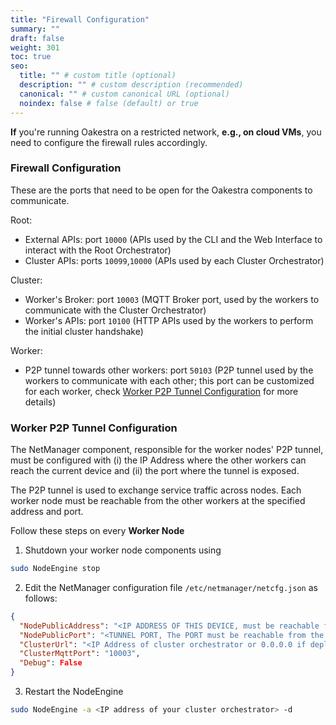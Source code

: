```yaml
---
title: "Firewall Configuration"
summary: ""
draft: false
weight: 301
toc: true
seo:
  title: "" # custom title (optional)
  description: "" # custom description (recommended)
  canonical: "" # custom canonical URL (optional)
  noindex: false # false (default) or true
---
```


**If** you're running Oakestra on a restricted network, **e.g., on cloud VMs**, you need to configure the firewall rules accordingly. 

### Firewall Configuration

These are the ports that need to be open for the Oakestra components to communicate. 

Root: 
  - External APIs: port `10000` (APIs used by the CLI and the Web Interface to interact with the Root Orchestrator)
  - Cluster APIs: ports `10099`,`10000` (APIs used by each Cluster Orchestrator)

Cluster: 
  - Worker's Broker: port `10003` (MQTT Broker port, used by the workers to communicate with the Cluster Orchestrator)
  - Worker's APIs: port `10100` (HTTP APIs used by the workers to perform the initial cluster handshake)

Worker: 
  - P2P tunnel towards other workers: port `50103` (P2P tunnel used by the workers to communicate with each other; this port can be customized for each worker, check [Worker P2P Tunnel Configuration](#worker-p2p-tunnel-configuration) for more details)


### Worker P2P Tunnel Configuration

The NetManager component, responsible for the worker nodes' P2P tunnel, must be configured with (i) the IP Address where the other workers can reach the current device and (ii) the port where the tunnel is exposed. 

The P2P tunnel is used to exchange service traffic across nodes. Each worker node must be reachable from the other workers at the specified address and port.

Follow these steps on every **Worker Node**

1) Shutdown your worker node components using 
```bash
sudo NodeEngine stop
````

2) Edit the NetManager configuration file `/etc/netmanager/netcfg.json` as follows:

```json
{
  "NodePublicAddress": "<IP ADDRESS OF THIS DEVICE, must be reachable from the other workers>",
  "NodePublicPort": "<TUNNEL PORT, The PORT must be reachable from the other workers, use 50103 as default>",
  "ClusterUrl": "<IP Address of cluster orchestrator or 0.0.0.0 if deployed on the same machine>",
  "ClusterMqttPort": "10003",
  "Debug": False
}
```

3) Restart the NodeEngine
```bash
sudo NodeEngine -a <IP address of your cluster orchestrator> -d
````





